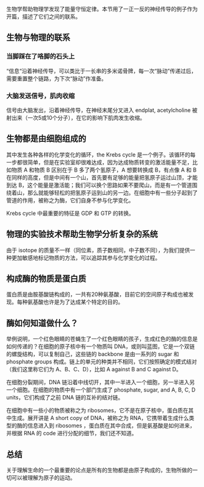 生物学帮助物理学发现了能量守恒定律。本节用了一正一反的神经传导的例子作为开篇，描述了它们之间的联系。

## 生物与物理的联系
### 当脚踩在了咯脚的石头上
“信息“沿着神经传导，可以类比于一长串的多米诺骨牌，每一次“脉动”传递过后，需要重置整个链路，为下次“脉动”作准备。

### 大脑发送信号，肌肉收缩
信号由大脑发出，沿着神经传导，在神经末尾分叉进入 endplat, acetylcholine 被射出来（一次5或10个分子），在它的影响下肌肉发生收缩。

## 生物都是由细胞组成的
其中发生各种各样的化学变化的循环，the Krebs cycle 是一个例子。该循环的每一步都很简单，但是在实验室却很难达成，因为达成物质转变的激活能量不足，比如物质 A 和物质 B 区别在于 B 多了两个氢原子，A 想要转换成 B，有点像 A 和 B 在同样的高度，但是中间有一个山，首先要有足够的能量把氢原子运过山顶，才能到达 B，这个能量是激活能；我们可以换个思路如果不要爬山，而是有一个管道围绕着山，那么就能够轻松的把氢原子运到山的另一边。在细胞中有一些分子起到了管道的作用，被称之为酶，它们自身不参与化学变化。

Krebs cycle 中最重要的特征是 GDP 和 GTP 的转换。

## 物理的实验技术帮助生物学分析复杂的系统
由于 isotope 的质量不一样（同位素，质子数相同，中子数不同），为我们提供一种更加敏感地标记物质的方法，可以追踪其参与化学变化的过程。

## 构成酶的物质是蛋白质
蛋白质是由胺基酸链构成的，一共有20种氨基酸，目前它的空间原子构成也被发现。每种氨基酸也许是为了达成某个特定的目的。

## 酶如何知道做什么？
举例说明，一个红色眼睛的苍蝇生了一个红色眼睛的孩子，生成红色的酶的信息是如何传递的？在细胞的原子核中有一个物质叫 DNA，或则叫蓝图，它是一个双链的螺旋结构，可以复制自己，这些链的 backbone 是由一系列的 sugar 和 phosphate groups 构成。链上的单元的种类并不相同，它们按照确定的模式结对（我们这里称它们为 A、B、C、D），比如 A against B and C against D。

在细胞分裂期间，DNA 链沿着中线切开，其中一半进入一个细胞，另一半进入另一个细胞。在细胞的物质中有一个部门生成了 phosphate, sugar, and A, B, C, D units，它们构成了之前 DNA 链的互补的结对链。

在细胞中有一些小的物质被称之为 ribosomes，它不是在原子核中，蛋白质在其中生成。展开讲是 A short copy of DNA，被称之为 RNA，它携带着生成什么类型的酶的信息进入到 ribosomes ，蛋白质在其中合成，但是氨基酸是如何进来，并根据 RNA 的 code 进行分配的细节，我们还不知道。

## 总结
关于理解生命的一个最重要的论点是所有的生物都是由原子构成的，生物所做的一切可以被理解为原子的运动。
